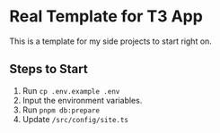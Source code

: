 # Real Template for T3 App

This is a template for my side projects to start right on.

## Steps to Start

1. Run `cp .env.example .env`
2. Input the environment variables.
3. Run `pnpm db:prepare`
4. Update `/src/config/site.ts`
